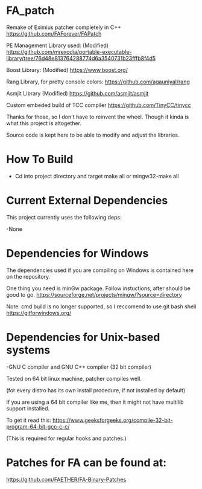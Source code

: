 # FA_patch

Remake of Eximius patcher completely in C++ 
https://github.com/FAForever/FAPatch

PE Management Library used: (Modified)
https://github.com/mrexodia/portable-executable-library/tree/76d48e813764288774d6a3540731b23fffb8f4d5

Boost Library: (Modified)
https://www.boost.org/

Rang Library, for pretty console colors:
https://github.com/agauniyal/rang

Asmjit Library (Modified)
https://github.com/asmjit/asmjit

Custom embeded build of TCC compiler
https://github.com/TinyCC/tinycc

Thanks for those, so I don't have to reinvent the wheel. Though it kinda is what this project is altogether. 

Source code is kept here to be able to modify and adjust the libraries. 

# How To Build

- Cd into project directory and target make all or mingw32-make all

# Current External Dependencies

This project currently uses the following deps:

-None

# Dependencies for Windows

The dependencies used if you are compiling on Windows
is contained here on the repository.

One thing you need is minGw package. 
Follow instuctions, after should be good to go.
https://sourceforge.net/projects/mingw/?source=directory

Note: cmd build is no longer supported, so I reccomend to use
git bash shell https://gitforwindows.org/

# Dependencies for Unix-based systems

-GNU C compiler and GNU C++ compiler (32 bit compiler)

Tested on 64 bit linux machine, patcher compiles well.

(for every distro has its own install procedure, if not installed by default) 

If you are using a 64 bit compiler like me, then it might not have multilib support installed.

To get it read this: https://www.geeksforgeeks.org/compile-32-bit-program-64-bit-gcc-c-c/

(This is required for regular hooks and patches.) 

# Patches for FA can be found at: 

https://github.com/FAETHER/FA-Binary-Patches

